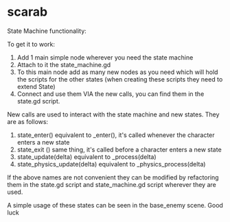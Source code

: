 # scarab

State Machine functionality:

To get it to work:
  1. Add 1 main simple node wherever you need the state machine
  2. Attach to it the state_machine.gd
  3. To this main node add as many new nodes as you need which will hold the scripts for the other states (when creating these scripts they need to extend State)
  4. Connect and use them VIA the new calls, you can find them in the state.gd script.

New calls are used to interact with the state machine and new states. They are as follows:
  1. state_enter() equivalent to _enter(), it's called whenever the character enters a new state
  2. state_exit () same thing, it's called before a character enters a new state
  3. state_update(delta) equivalent to _process(delta)
  4. state_physics_update(delta) equivalent to _physics_process(delta)

If the above names are not convenient they can be modified by refactoring them in the state.gd script and state_machine.gd script wherever they are used.

A simple usage of these states can be seen in the base_enemy scene.
Good luck

